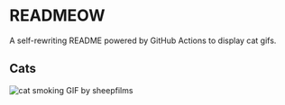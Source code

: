 # READMEOW

A self-rewriting README powered by GitHub Actions to display cat gifs.

## Cats

![cat smoking GIF by sheepfilms](https://media1.giphy.com/media/l0ExdMHUDKteztyfe/200.gif?cid=9acd02da2qzdfgahoa004cpi59iuvjmw9yye99zr5s3yfcwq&ep=v1_gifs_search&rid=200.gif&ct=g)
